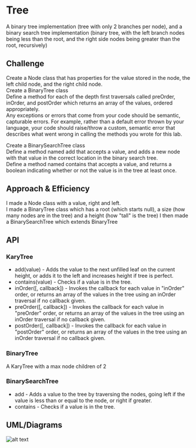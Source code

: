 # Tree
A binary tree implementation (tree with only 2 branches per node), and a binary search tree implementation (binary tree, with the left branch nodes being less than the root, and the right side nodes being greater than the root, recursively)

## Challenge
Create a Node class that has properties for the value stored in the node, the left child node, and the right child node.  
Create a BinaryTree class  
Define a method for each of the depth first traversals called preOrder, inOrder, and postOrder which returns an array of the values, ordered appropriately.  
Any exceptions or errors that come from your code should be semantic, capturable errors. For example, rather than a default error thrown by your language, your code should raise/throw a custom, semantic error that describes what went wrong in calling the methods you wrote for this lab.  

Create a BinarySearchTree class  
Define a method named add that accepts a value, and adds a new node with that value in the correct location in the binary search tree.  
Define a method named contains that accepts a value, and returns a boolean indicating whether or not the value is in the tree at least once.  

## Approach & Efficiency
I made a Node class with a value, right and left.  
I made a BinaryTree class which has a root (which starts null), a size (how many nodes are in the tree) and a height (how "tall" is the tree)
I then made a BinarySearchTree which extends BinaryTree  

## API
### KaryTree
* add(value) - Adds the value to the next unfilled leaf on the current height, or adds it to the left and increases height if tree is perfect.
* contains(value) - Checks if a value is in the tree.
* inOrder([, callback]) - Invokes the callback for each value in "inOrder" order, or returns an array of the values in the tree using an inOrder traversal if no callback given.
* preOrder([, callback]) - Invokes the callback for each value in "preOrder" order, or returns an array of the values in the tree using an inOrder traversal if no callback given.
* postOrder([, callback]) - Invokes the callback for each value in "postOrder" order, or returns an array of the values in the tree using an inOrder traversal if no callback given.

### BinaryTree
A KaryTree with a max node children of 2

### BinarySearchTree
* add - Adds a value to the tree by traversing the nodes, going left if the value is less than or equal to the node, or right if greater.
* contains - Checks if a value is in the tree.

## UML/Diagrams
![alt text](https://i.imgur.com/qGw8v4Q.jpg "Diagram from when testing tree height and width relationships")
